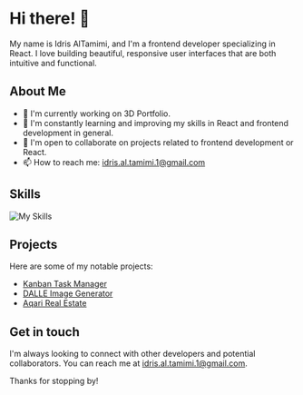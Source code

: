 # Hi there! 👋

My name is Idris AlTamimi, and I'm a frontend developer specializing in React. I love building beautiful, responsive user interfaces that are both intuitive and functional. 

## About Me

- 🔭 I'm currently working on 3D Portfolio.
- 🌱 I'm constantly learning and improving my skills in React and frontend development in general.
- 👯 I'm open to collaborate on projects related to frontend development or React.
- 📫 How to reach me: idris.al.tamimi.1@gmail.com

## Skills

![My Skills](https://skillicons.dev/icons?i=html,css,js,ts,react,tailwind,nodejs,express,mongodb,figma&theme=light)

## Projects

Here are some of my notable projects:

- [Kanban Task Manager](https://github.com/idrisaltamimi/task-manager.git)
- [DALLE Image Generator](https://github.com/idrisaltamimi/dall-e-ai.git)
- [Aqari Real Estate](https://github.com/idrisaltamimi/aqari-realestate.git)

## Get in touch

I'm always looking to connect with other developers and potential collaborators. You can reach me at idris.al.tamimi.1@gmail.com.

Thanks for stopping by!
